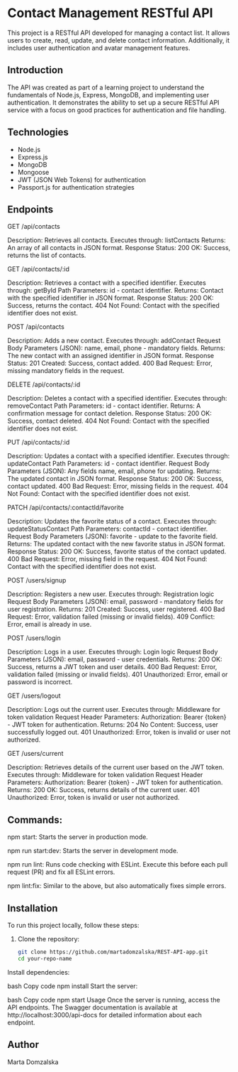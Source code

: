 # Contact Management RESTful API

This project is a RESTful API developed for managing a contact list. It allows users to create, read, update, and delete contact information. Additionally, it includes user authentication and avatar management features.

## Introduction

The API was created as part of a learning project to understand the fundamentals of Node.js, Express, MongoDB, and implementing user authentication. It demonstrates the ability to set up a secure RESTful API service with a focus on good practices for authentication and file handling.

## Technologies

- Node.js
- Express.js
- MongoDB
- Mongoose
- JWT (JSON Web Tokens) for authentication
- Passport.js for authentication strategies


## Endpoints 

GET /api/contacts

Description: Retrieves all contacts.
Executes through: listContacts
Returns: An array of all contacts in JSON format.
Response Status:
200 OK: Success, returns the list of contacts.

GET /api/contacts/:id

Description: Retrieves a contact with a specified identifier.
Executes through: getById
Path Parameters: id - contact identifier.
Returns: Contact with the specified identifier in JSON format.
Response Status:
200 OK: Success, returns the contact.
404 Not Found: Contact with the specified identifier does not exist.

POST /api/contacts

Description: Adds a new contact.
Executes through: addContact
Request Body Parameters (JSON): name, email, phone - mandatory fields.
Returns: The new contact with an assigned identifier in JSON format.
Response Status:
201 Created: Success, contact added.
400 Bad Request: Error, missing mandatory fields in the request.

DELETE /api/contacts/:id

Description: Deletes a contact with a specified identifier.
Executes through: removeContact
Path Parameters: id - contact identifier.
Returns: A confirmation message for contact deletion.
Response Status:
200 OK: Success, contact deleted.
404 Not Found: Contact with the specified identifier does not exist.

PUT /api/contacts/:id

Description: Updates a contact with a specified identifier.
Executes through: updateContact
Path Parameters: id - contact identifier.
Request Body Parameters (JSON): Any fields name, email, phone for updating.
Returns: The updated contact in JSON format.
Response Status:
200 OK: Success, contact updated.
400 Bad Request: Error, missing fields in the request.
404 Not Found: Contact with the specified identifier does not exist.

PATCH /api/contacts/:contactId/favorite

Description: Updates the favorite status of a contact.
Executes through: updateStatusContact
Path Parameters: contactId - contact identifier.
Request Body Parameters (JSON): favorite - update to the favorite field.
Returns: The updated contact with the new favorite status in JSON format.
Response Status:
200 OK: Success, favorite status of the contact updated.
400 Bad Request: Error, missing field in the request.
404 Not Found: Contact with the specified identifier does not exist.

POST /users/signup

Description: Registers a new user.
Executes through: Registration logic
Request Body Parameters (JSON): email, password - mandatory fields for user registration.
Returns:
201 Created: Success, user registered.
400 Bad Request: Error, validation failed (missing or invalid fields).
409 Conflict: Error, email is already in use.

POST /users/login

Description: Logs in a user.
Executes through: Login logic
Request Body Parameters (JSON): email, password - user credentials.
Returns:
200 OK: Success, returns a JWT token and user details.
400 Bad Request: Error, validation failed (missing or invalid fields).
401 Unauthorized: Error, email or password is incorrect.

GET /users/logout

Description: Logs out the current user.
Executes through: Middleware for token validation
Request Header Parameters: Authorization: Bearer {token} - JWT token for authentication.
Returns:
204 No Content: Success, user successfully logged out.
401 Unauthorized: Error, token is invalid or user not authorized.

GET /users/current

Description: Retrieves details of the current user based on the JWT token.
Executes through: Middleware for token validation
Request Header Parameters: Authorization: Bearer {token} - JWT token for authentication.
Returns:
200 OK: Success, returns details of the current user.
401 Unauthorized: Error, token is invalid or user not authorized.

## Commands:
npm start: Starts the server in production mode.

npm run start:dev: Starts the server in development mode.

npm run lint: Runs code checking with ESLint. Execute this before each pull request (PR) and fix all ESLint errors.

npm lint:fix: Similar to the above, but also automatically fixes simple errors.

## Installation

To run this project locally, follow these steps:

1. Clone the repository:
   ```bash
   git clone https://github.com/martadomzalska/REST-API-app.git
   cd your-repo-name
Install dependencies:

bash
Copy code
npm install
Start the server:

bash
Copy code
npm start
Usage
Once the server is running, access the API endpoints. The Swagger documentation is available at http://localhost:3000/api-docs for detailed information about each endpoint.

## Author
Marta Domzalska